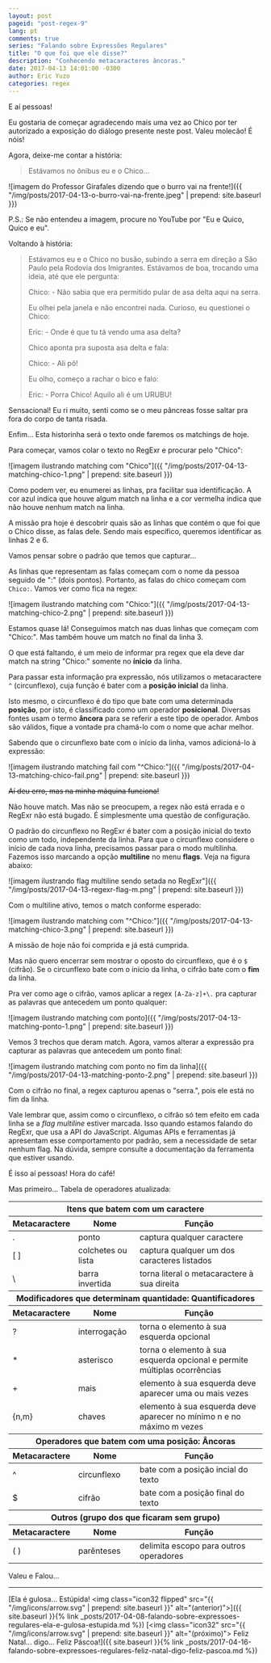 ```yaml
---
layout: post
pageid: "post-regex-9"
lang: pt
comments: true
series: "Falando sobre Expressões Regulares"
title: "O que foi que ele disse?"
description: "Conhecendo metacaracteres âncoras."
date: 2017-04-13 14:01:00 -0300
author: Eric Yuzo
categories: regex
---
```

E aí pessoas!

Eu gostaria de começar agradecendo mais uma vez ao Chico por ter autorizado a exposição do diálogo presente neste post. Valeu molecão! É nóis!

Agora, deixe-me contar a história:

> Estávamos no ônibus eu e o Chico...

![imagem do Professor Girafales dizendo que o burro vai na frente!]({{ "/img/posts/2017-04-13-o-burro-vai-na-frente.jpeg" | prepend: site.baseurl }})

P.S.: Se não entendeu a imagem, procure no YouTube por "Eu e Quico, Quico e eu".

Voltando à história:

> Estávamos eu e o Chico no busão, subindo a serra em direção a São Paulo pela Rodovia dos Imigrantes. Estávamos de boa, trocando uma ideia, até que ele pergunta:
>
> Chico: - Não sabia que era permitido pular de asa delta aqui na serra.
>
> Eu olhei pela janela e não encontrei nada. Curioso, eu questionei o Chico:
>
> Eric: - Onde é que tu tá vendo uma asa delta?
>
> Chico aponta pra suposta asa delta e fala:
>
> Chico: - Ali pô!
>
> Eu olho, começo a rachar o bico e falo:
>
> Eric: - Porra Chico! Aquilo ali é um URUBU!

Sensacional! Eu ri muito, senti como se o meu pâncreas fosse saltar pra fora do corpo de tanta risada.

Enfim... Esta historinha será o texto onde faremos os matchings de hoje.

Para começar, vamos colar o texto no RegExr e procurar pelo "Chico":

![imagem ilustrando matching com "Chico"]({{ "/img/posts/2017-04-13-matching-chico-1.png" | prepend: site.baseurl }})

Como podem ver, eu enumerei as linhas, pra facilitar sua identificação. A cor azul indica que houve algum match na linha e a cor vermelha indica que não houve nenhum match na linha.

A missão pra hoje é descobrir quais são as linhas que contém o que foi que o Chico disse, as falas dele. Sendo mais específico, queremos identificar as linhas 2 e 6.

Vamos pensar sobre o padrão que temos que capturar...

As linhas que representam as falas começam com o nome da pessoa seguido de ":" (dois pontos). Portanto, as falas do chico começam com `Chico:`. Vamos ver como fica na regex:

![imagem ilustrando matching com "Chico:"]({{ "/img/posts/2017-04-13-matching-chico-2.png" | prepend: site.baseurl }})

Estamos quase lá! Conseguimos match nas duas linhas que começam com "Chico:". Mas também houve um match no final da linha 3.

O que está faltando, é um meio de informar pra regex que ela deve dar match na string "Chico:" somente no **ínicio** da linha.

Para passar esta informação pra expressão, nós utilizamos o metacaractere `^` (circunflexo), cuja função é bater com a **posição inicial** da linha.

Isto mesmo, o circunflexo é do tipo que bate com uma determinada **posição**, por isto, é classificado como um operador **posicional**. Diversas fontes usam o termo **âncora** para se referir a este tipo de operador. Ambos são válidos, fique a vontade pra chamá-lo com o nome que achar melhor.

Sabendo que o circunflexo bate com o início da linha, vamos adicioná-lo à expressão:

![imagem ilustrando matching fail com "^Chico:"]({{ "/img/posts/2017-04-13-matching-chico-fail.png" | prepend: site.baseurl }})

~~Aí deu erro, mas na minha máquina funciona!~~

Não houve match. Mas não se preocupem, a regex não está errada e o RegExr não está bugado. É simplesmente uma questão de configuração.

O padrão do circunflexo no RegExr é bater com a posição inicial do texto como um todo, independente da linha. Para que o circunflexo considere o início de cada nova linha, precisamos passar para o modo multilinha. Fazemos isso marcando a opção **multiline** no menu **flags**. Veja na figura abaixo:

![imagem ilustrando flag multiline sendo setada no RegExr"]({{ "/img/posts/2017-04-13-regexr-flag-m.png" | prepend: site.baseurl }})

Com o multiline ativo, temos o match conforme esperado:

![imagem ilustrando matching com "^Chico:"]({{ "/img/posts/2017-04-13-matching-chico-3.png" | prepend: site.baseurl }})

A missão de hoje não foi comprida e já está cumprida.

Mas não quero encerrar sem mostrar o oposto do circunflexo, que é o `$` (cifrão). Se o circunflexo bate com o início da linha, o cifrão bate com o **fim** da linha.

Pra ver como age o cifrão, vamos aplicar a regex `[A-Za-z]+\.` pra capturar as palavras que antecedem um ponto qualquer:

![imagem ilustrando matching com ponto]({{ "/img/posts/2017-04-13-matching-ponto-1.png" | prepend: site.baseurl }})

Vemos 3 trechos que deram match. Agora, vamos alterar a expressão pra capturar as palavras que antecedem um ponto final:

![imagem ilustrando matching com ponto no fim da linha]({{ "/img/posts/2017-04-13-matching-ponto-2.png" | prepend: site.baseurl }})

Com o cifrão no final, a regex capturou apenas o "serra.", pois ele está no fim da linha.

Vale lembrar que, assim como o circunflexo, o cifrão só tem efeito em cada linha se a _flag multiline_ estiver marcada. Isso quando estamos falando do RegExr, que usa a API do JavaScript. Algumas APIs e ferramentas já apresentam esse comportamento por padrão, sem a necessidade de setar nenhum flag. Na dúvida, sempre consulte a documentação da ferramenta que estiver usando.

É isso aí pessoas! Hora do café!

Mas primeiro... Tabela de operadores atualizada:

<table class="table">
  <thead>
    <tr>
      <th colspan="3">Itens que batem com um caractere</th>
    </tr>
    <tr>
      <th>Metacaractere</th><th>Nome</th><th>Função</th>
    </tr>
  </thead>
  <tbody>
    <tr>
      <td>.</td><td>ponto</td><td>captura qualquer caractere</td>
    </tr>
    <tr>
      <td>[ ]</td><td>colchetes ou lista</td><td>captura qualquer um dos caracteres listados</td>
    </tr>
    <tr>
      <td>\</td><td>barra invertida</td><td>torna literal o metacaractere à sua direita</td>
    </tr>
  </tbody>
  <thead>
    <tr>
      <th colspan="3">Modificadores que determinam quantidade: Quantificadores</th>
    </tr>
    <tr>
      <th>Metacaractere</th><th>Nome</th><th>Função</th>
    </tr>
  </thead>
  <tbody>
    <tr>
      <td>?</td><td>interrogação</td><td>torna o elemento à sua esquerda opcional</td>
    </tr>
    <tr>
      <td>*</td><td>asterisco</td><td>torna o elemento à sua esquerda opcional e permite múltiplas ocorrências</td>
    </tr>
    <tr>
      <td>+</td><td>mais</td><td>elemento à sua esquerda deve aparecer uma ou mais vezes</td>
    </tr>
    <tr>
      <td>{n,m}</td><td>chaves</td><td>elemento à sua esquerda deve aparecer no mínimo n e no máximo m vezes</td>
    </tr>
  </tbody>
  <thead>
    <tr>
      <th colspan="3">Operadores que batem com uma posição: Âncoras</th>
    </tr>
    <tr>
      <th>Metacaractere</th><th>Nome</th><th>Função</th>
    </tr>
  </thead>
  <tbody>
    <tr>
      <td>^</td><td>circunflexo</td><td>bate com a posição incial do texto</td>
    </tr>
    <tr>
      <td>$</td><td>cifrão</td><td>bate com a posição final do texto</td>
    </tr>
  </tbody>
  <thead>
    <tr>
      <th colspan="3">Outros (grupo dos que ficaram sem grupo)</th>
    </tr>
    <tr>
      <th>Metacaractere</th><th>Nome</th><th>Função</th>
    </tr>
  </thead>
  <tbody>
    <tr>
      <td>( )</td><td>parênteses</td><td>delimita escopo para outros operadores</td>
    </tr>
  </tbody>
</table>

Valeu e Falou...

---

<span class="previous-post">[Ela é gulosa... Estúpida! <img class="icon32 flipped" src="{{ "/img/icons/arrow.svg" | prepend: site.baseurl }}" alt="(anterior)">]({{ site.baseurl }}{% link _posts/2017-04-08-falando-sobre-expressoes-regulares-ela-e-gulosa-estupida.md %})</span> <span class="next-post">[<img class="icon32" src="{{ "/img/icons/arrow.svg" | prepend: site.baseurl }}" alt="(próximo)"> Feliz Natal... digo... Feliz Páscoa!]({{ site.baseurl }}{% link _posts/2017-04-16-falando-sobre-expressoes-regulares-feliz-natal-digo-feliz-pascoa.md %})</span>
